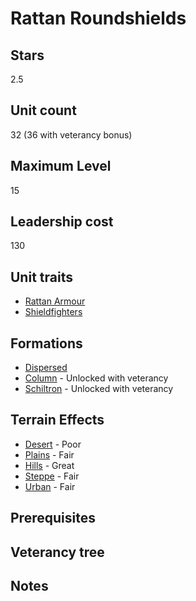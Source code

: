 # Rattan Roundshields

## Stars
2.5

## Unit count
32 (36 with veterancy bonus)

## Maximum Level
15

## Leadership cost
130

## Unit traits
* [Rattan Armour](../../unit-traits/rattan-armour.md)
* [Shieldfighters](../../unit-traits/shieldfighters.md)

## Formations
* [Dispersed](../../formations/dispersed.md)
* [Column](../../formations/column.md) - Unlocked with veterancy
* [Schiltron](../../formations/schiltron.md) - Unlocked with veterancy

## Terrain Effects
* [Desert](../../terrain-effects/desert) - Poor
* [Plains](../../terrain-effects/) - Fair
* [Hills](../../terrain-effects/) - Great
* [Steppe](../../terrain-effects/) - Fair
* [Urban](../../terrain-effects/) - Fair

## Prerequisites

## Veterancy tree

## Notes
